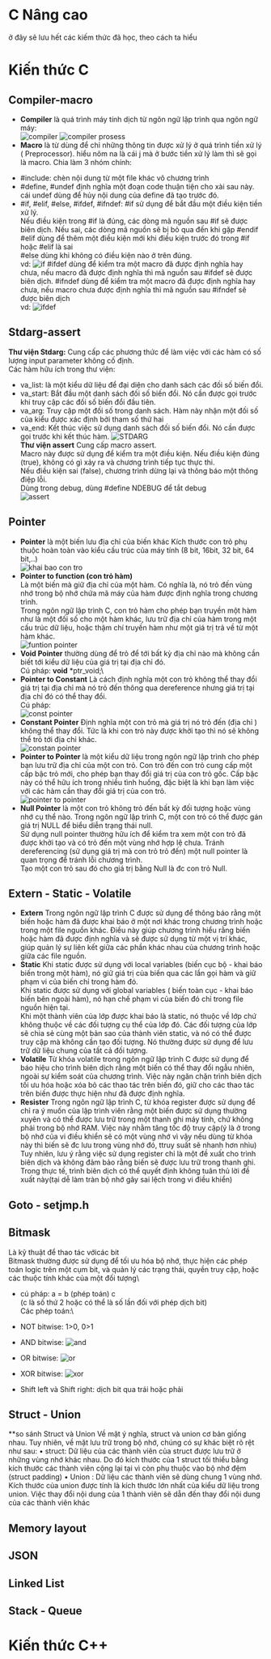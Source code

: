 
# C Nâng cao 

ở đây sẽ lưu hết các kiếm thức đã học, theo cách ta hiểu

# Kiến thức C
## Compiler-macro
- **Compiler** là quá trình máy tính dịch từ ngôn ngữ lập trình qua ngôn ngữ máy:\
![compiler](https://github.com/LughTA/embeded/assets/121286723/8f9462e6-7368-442e-870e-c831c5a12014)
![compiler prosess](https://github.com/LughTA/embeded/assets/121286723/6462c7d3-f450-4cae-b414-2d9bd4a79e03)
- **Macro** là từ dùng để chỉ những thông tin được xử lý ở quá trình tiền xử lý ( Preprocessor). hiểu nôm na là cái j mà ở bước tiền xử lý làm thì sẽ gọi là macro. 
Chia làm 3 nhóm chính:
+ #include: chèn nội dung từ một file khác vô chương trình
+ #define, #undef định nghĩa một đoạn code thuận tiện cho xài sau này. cái undef dùng để hủy nội dung của define đã tạo trước đó.
+ #if, #elif, #else, #ifdef, #ifndef:
#if sử dụng để bắt đầu một điều kiện tiền xử lý.\
Nếu điều kiện trong #if là đúng, các dòng mã nguồn sau #if sẽ được biên dịch. Nếu sai, các dòng mã nguồn sẽ bị bỏ qua đến khi gặp #endif\
#elif dùng để thêm một điều kiện mới khi điều kiện trước đó trong #if hoặc #elif là sai\
#else dùng khi không có điều kiện nào ở trên đúng.\
vd:
![if](https://github.com/LughTA/embeded/assets/121286723/3e3b79f8-8b4f-4f0c-8075-dd5e29f1bc48)
#ifdef dùng để kiểm tra một macro đã được định nghĩa hay chưa, nếu macro đã được định nghĩa thì mã nguồn sau #ifdef sẽ được biên dịch.
#ifndef dùng để kiểm tra một macro đã được định nghĩa hay chưa, nếu macro chưa được định nghĩa thì mã nguồn sau #ifndef sẽ được biên dịch\
vd:
![ifdef](https://github.com/LughTA/embeded/assets/121286723/258f6d66-9e69-465b-ad7f-e7df0155d8ef)


## Stdarg-assert
**Thư viện Stdarg:** Cung cấp các phương thức để làm việc với các hàm có số lượng input parameter không cố định.\
Các hàm hữu ích trong thư viện: 
- va_list: là một kiểu dữ liệu để đại diện cho danh sách các đối số biến đổi.
- va_start: Bắt đầu một danh sách đối số biến đổi. Nó cần được gọi trước khi truy cập các đối số biến đổi đầu tiên.
- va_arg: Truy cập một đối số trong danh sách. Hàm này nhận một đối số của kiểu được xác định bởi tham số thứ hai
- va_end: Kết thúc việc sử dụng danh sách đối số biến đổi. Nó cần được gọi trước khi kết thúc hàm.
![STDARG](https://github.com/LughTA/embeded/assets/121286723/569182c2-5b49-4b2c-8483-16b4e975ae83)\
**Thư viện assert** Cung cấp macro assert.\
Macro này được sử dụng để kiểm tra một điều kiện. 
Nếu điều kiện đúng (true), không có gì xảy ra và chương trình tiếp tục thực thi.\
Nếu điều kiện sai (false), chương trình dừng lại và thông báo một thông điệp lỗi.\
Dùng trong debug, dùng #define NDEBUG để tắt debug\
![assert](https://github.com/LughTA/embeded/assets/121286723/f44cde5e-5e27-452c-82ca-3dc92295481e)
## Pointer
- **Pointer** là một biến lưu địa chỉ của biến khác 
Kích thước con trỏ phụ thuộc hoàn toàn vào kiểu cấu trúc của máy tính (8 bit, 16bit, 32 bit, 64 bit,..)\
![khai bao con tro](https://github.com/LughTA/embeded/assets/121286723/be8d6c54-8a3a-4f74-ac24-d2e003647129)
- **Pointer to function (con trỏ hàm)**\
Là một biến mà giữ địa chỉ của một hàm. Có nghĩa là, nó trỏ đến vùng nhớ trong bộ nhớ chứa mã máy của hàm được định nghĩa trong chương trình.\
Trong ngôn ngữ lập trình C, con trỏ hàm cho phép bạn truyền một hàm như là một đối số cho một hàm khác, lưu trữ địa chỉ của hàm trong một cấu trúc dữ liệu, hoặc thậm chí truyền hàm như một giá trị trả về từ một hàm khác.\
![funtion pointer](https://github.com/LughTA/embeded/assets/121286723/d062d1de-8373-44be-a5e1-83d852cc59d8)
- **Void Pointer**  thường dùng để trỏ để tới bất kỳ địa chỉ nào mà không cần biết tới kiểu dữ liệu của giá trị tại địa chỉ đó.\
Cú pháp: **void** *ptr_void;\
- **Pointer to Constant** Là cách định nghĩa một con trỏ không thể thay đổi giá trị tại địa chỉ mà nó trỏ đến thông qua dereference nhưng giá trị tại địa chỉ đó có thể thay đổi.\
Cú pháp:\
![const pointer](https://github.com/LughTA/embeded/assets/121286723/b4d9f612-cf6d-4b14-9536-efb3aa16367b)
- **Constant Pointer** Định nghĩa một con trỏ mà giá trị nó trỏ đến (địa chỉ ) không thể thay đổi. Tức là khi con trỏ này được khởi tạo thì nó sẽ không thể trỏ tới địa chỉ khác.\
![constan pointer](https://github.com/LughTA/embeded/assets/121286723/7a185510-2f23-40bc-b67b-b0cba1f8ba92)
- **Pointer to Pointer**
là một kiểu dữ liệu trong ngôn ngữ lập trình cho phép bạn lưu trữ địa chỉ của một con trỏ. Con trỏ đến con trỏ cung cấp một cấp bậc trỏ mới, cho phép bạn thay đổi giá trị của con trỏ gốc. Cấp bậc này có thể hữu ích trong nhiều tình huống, đặc biệt là khi bạn làm việc với các hàm cần thay đổi giá trị của con trỏ.\
![pointer to pointer](https://github.com/LughTA/embeded/assets/121286723/b61fde61-27de-418a-a0ab-9b31ab3ad69c)
- **Null Pointer** 
là một con trỏ không trỏ đến bất kỳ đối tượng hoặc vùng nhớ cụ thể nào. Trong ngôn ngữ lập trình C, một con trỏ có thể được gán giá trị NULL để biểu diễn trạng thái null.\
Sử dụng null pointer thường hữu ích để kiểm tra xem một con trỏ đã được khởi tạo và có trỏ đến một vùng nhớ hợp lệ chưa. Tránh dereferencing (sử dụng giá trị mà con trỏ trỏ đến) một null pointer là quan trọng để tránh lỗi chương trình.\
Tạo một con trỏ sau đó cho giá trị bằng Null là đc con trỏ Null. 
## Extern - Static - Volatile
- **Extern**
Trong ngôn ngữ lập trình C được sử dụng để thông báo rằng một biến hoặc hàm đã được khai báo ở một nơi khác trong chương trình hoặc trong một file nguồn khác. Điều này giúp chương trình hiểu rằng biến hoặc hàm đã được định nghĩa và sẽ được sử dụng từ một vị trí khác, giúp quản lý sự liên kết giữa các phần khác nhau của chương trình hoặc giữa các file nguồn.
- **Static**
Khi static được sử dụng với local variables (biến cục bộ - khai báo biến trong một hàm), nó giữ giá trị của biến qua các lần gọi hàm và giữ phạm vi của biến chỉ trong hàm đó.\
Khi static được sử dụng với global variables ( biến toàn cục - khai báo biến bên ngoài hàm), nó hạn chế phạm vi của biến đó chỉ trong file nguồn hiện tại.\
Khi một thành viên của lớp được khai báo là static, nó thuộc về lớp chứ không thuộc về các đối tượng cụ thể của lớp đó. Các đối tượng của lớp sẽ chia sẻ cùng một bản sao của thành viên static, và nó có thể được truy cập mà không cần tạo đối tượng. Nó thường được sử dụng để lưu trữ dữ liệu chung của tất cả đối tượng.
- **Volatile**
Từ khóa volatile trong ngôn ngữ lập trình C được sử dụng để báo hiệu cho trình biên dịch rằng một biến có thể thay đổi ngẫu nhiên, ngoài sự kiểm soát của chương trình. Việc này ngăn chặn trình biên dịch tối ưu hóa hoặc xóa bỏ các thao tác trên biến đó, giữ cho các thao tác trên biến được thực hiện như đã được định nghĩa.
- **Resister** 
Trong ngôn ngữ lập trình C, từ khóa register được sử dụng để chỉ ra ý muốn của lập trình viên rằng một biến được sử dụng thường xuyên và có thể được lưu trữ trong một thanh ghi máy tính, chứ không phải trong bộ nhớ RAM. Việc này nhằm tăng tốc độ truy cập(ý là ở trong bộ nhớ của vi điều khiển sẽ có một vùng nhớ vì vậy nếu dùng từ khóa này thì biến sẽ đc lưu trong vùng nhớ đó, ttruy suất sẽ nhanh hơn nhìu)\
Tuy nhiên, lưu ý rằng việc sử dụng register chỉ là một đề xuất cho trình biên dịch và không đảm bảo rằng biến sẽ được lưu trữ trong thanh ghi. Trong thực tế, trình biên dịch có thể quyết định không tuân thủ lời đề xuất này(tại dễ làm tràn bộ nhớ gây sai lệch trong vi điều khiển)

## Goto - setjmp.h

## Bitmask
Là kỹ thuật để thao tác vớicác bit\
Bitmask thường được sử dụng để tối ưu hóa bộ nhớ, thực hiện các phép toán logic
trên một cụm bit, và quản lý các trạng thái, quyền truy cập, hoặc các thuộc tính khác của
một đối tượng\
- cú pháp: a = b (phép toán) c \
(c là số thứ 2 hoặc có thể là số lần đối với phép dịch bit)\
Các phép toán:\
- NOT bitwise: 1>0, 0>1
- AND bitwise:
![and](https://github.com/LughTA/embeded/assets/121286723/901990c8-0556-40b6-9d95-ef78aa293826)
- OR bitwise:
![or](https://github.com/LughTA/embeded/assets/121286723/1a3b44c2-a4d5-4ed2-895f-9a36096295c8)

- XOR bitwise:
![xor](https://github.com/LughTA/embeded/assets/121286723/b17fdb2d-fa59-4bfb-9232-d2acf0323559)
- Shift left và Shift right: dịch bit qua trái hoặc phải
 
## Struct - Union
**so sánh Struct và Union
Về mặt ý nghĩa, struct và union cơ bản giống nhau. Tuy nhiên, về mặt lưu trữ trong bộ nhớ, chúng có sự khác biệt rõ rệt như sau:
•	struct: Dữ liệu của các thành viên của struct được lưu trữ ở những vùng nhớ khác nhau. Do đó kích thước của 1 struct tối thiểu bằng kích thước các thành viên cộng lại tại vì còn phụ thuộc vào bộ nhớ đệm (struct padding)
•	Union : Dữ liệu các thành viên sẽ dùng chung 1 vùng nhớ. Kích thước của union được tính là kích thước lớn nhất của kiểu dữ liệu trong union. Việc thay đổi nội dung của 1 thành viên sẽ dẫn đến thay đổi nội dung của các thành viên khác

## Memory layout

## JSON

## Linked List

## Stack - Queue

# Kiến thức C++



